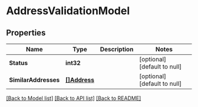 # AddressValidationModel

## Properties
Name | Type | Description | Notes
------------ | ------------- | ------------- | -------------
**Status** | **int32** |  | [optional] [default to null]
**SimilarAddresses** | [**[]Address**](Address.md) |  | [optional] [default to null]

[[Back to Model list]](../README.md#documentation-for-models) [[Back to API list]](../README.md#documentation-for-api-endpoints) [[Back to README]](../README.md)


